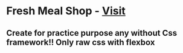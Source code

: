 <h1>Fresh Meal Shop - <a href="" target="_blank">Visit</a></h1>

<h2>Create for practice purpose any without Css framework!! Only raw css with flexbox</h2>
